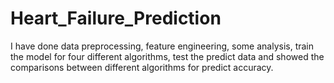 # Heart_Failure_Prediction
I have done data preprocessing, feature engineering, some analysis, train the model for four different algorithms, test the predict data and showed the comparisons between different algorithms for predict accuracy.
